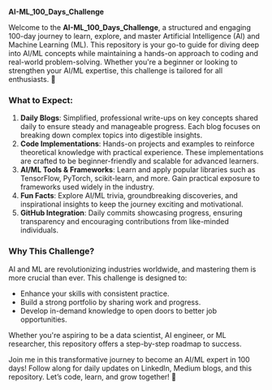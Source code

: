 **AI-ML_100_Days_Challenge**  

Welcome to the **AI-ML_100_Days_Challenge**, a structured and engaging 100-day journey to learn, explore, and master Artificial Intelligence (AI) and Machine Learning (ML). This repository is your go-to guide for diving deep into AI/ML concepts while maintaining a hands-on approach to coding and real-world problem-solving. Whether you're a beginner or looking to strengthen your AI/ML expertise, this challenge is tailored for all enthusiasts. 🚀  

### What to Expect:  
1. **Daily Blogs**: Simplified, professional write-ups on key concepts shared daily to ensure steady and manageable progress. Each blog focuses on breaking down complex topics into digestible insights.  
2. **Code Implementations**: Hands-on projects and examples to reinforce theoretical knowledge with practical experience. These implementations are crafted to be beginner-friendly and scalable for advanced learners.  
3. **AI/ML Tools & Frameworks**: Learn and apply popular libraries such as TensorFlow, PyTorch, scikit-learn, and more. Gain practical exposure to frameworks used widely in the industry.  
4. **Fun Facts**: Explore AI/ML trivia, groundbreaking discoveries, and inspirational insights to keep the journey exciting and motivational.  
5. **GitHub Integration**: Daily commits showcasing progress, ensuring transparency and encouraging contributions from like-minded individuals.  

### Why This Challenge?  
AI and ML are revolutionizing industries worldwide, and mastering them is more crucial than ever. This challenge is designed to:  
- Enhance your skills with consistent practice.  
- Build a strong portfolio by sharing work and progress.  
- Develop in-demand knowledge to open doors to better job opportunities.  

Whether you're aspiring to be a data scientist, AI engineer, or ML researcher, this repository offers a step-by-step roadmap to success.  

Join me in this transformative journey to become an AI/ML expert in 100 days! Follow along for daily updates on LinkedIn, Medium blogs, and this repository. Let’s code, learn, and grow together! 🌟
